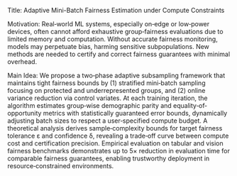 Title: Adaptive Mini-Batch Fairness Estimation under Compute Constraints

Motivation: Real‐world ML systems, especially on‐edge or low‐power devices, often cannot afford exhaustive group‐fairness evaluations due to limited memory and computation. Without accurate fairness monitoring, models may perpetuate bias, harming sensitive subpopulations. New methods are needed to certify and correct fairness guarantees with minimal overhead.

Main Idea: We propose a two‐phase adaptive subsampling framework that maintains tight fairness bounds by (1) stratified mini‐batch sampling focusing on protected and underrepresented groups, and (2) online variance reduction via control variates. At each training iteration, the algorithm estimates group‐wise demographic parity and equality‐of‐opportunity metrics with statistically guaranteed error bounds, dynamically adjusting batch sizes to respect a user‐specified compute budget. A theoretical analysis derives sample‐complexity bounds for target fairness tolerance ε and confidence δ, revealing a trade‐off curve between compute cost and certification precision. Empirical evaluation on tabular and vision fairness benchmarks demonstrates up to 5× reduction in evaluation time for comparable fairness guarantees, enabling trustworthy deployment in resource‐constrained environments.